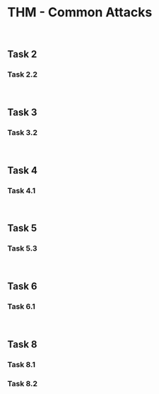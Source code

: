 # THM - Common Attacks

<br>

## Task 2

### Task 2.2

> 

<br>

## Task 3

### Task 3.2

> 

<br>

## Task 4

### Task 4.1

> 

<br>

## Task 5

### Task 5.3

> 

<br>

## Task 6

### Task 6.1

> 

<br>

## Task 8

### Task 8.1

> 

### Task 8.2

> 

<br>

